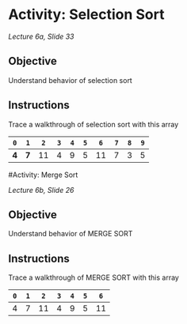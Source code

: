 # Activity: Selection Sort

*Lecture 6a, Slide 33*

## Objective

Understand behavior of selection sort

## Instructions

Trace a walkthrough of selection sort with this array

 | `0` | `1` | `2` | `3` | `4` | `5` | `6` | `7` | `8` | `9` |
 |:---:|:---:|:---:|:---:|:---:|:---:|:---:|:---:|:---:|:---:|
 |**4**|**7**| 11  |  4  |  9  |  5  | 11  |  7  |  3  |  5  |

#Activity: Merge Sort

*Lecture 6b, Slide 26*

## Objective

Understand behavior of MERGE SORT

## Instructions

Trace a walkthrough of MERGE SORT with this array

|`0`|`1`|`2`|`3`|`4`|`5`|`6`|
|---|---|---|---|---|---|---|
| 4 | 7 |11 | 4 | 9 | 5 |11 |
